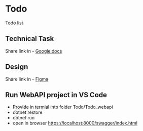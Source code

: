 # Todo
Todo list

## Technical Task
Share link in - [Google docs](https://docs.google.com/document/d/1kwtM7JFHlMZwD_h-gkE1NMf3HpMf7Q2wSBvxMCIbwGg/edit?usp=sharing)

## Design
Share link in - [Figma](https://www.figma.com/file/114AkxgaDYtkK9bxTiskgM/Untitled?type=design&node-id=0%3A1&mode=design&t=GQKrtz4KfeGLhXRP-1)

## Run WebAPI project in VS Code

- Provide in termial into folder Todo/Todo_webapi
- dotnet restore
- dotnet run
- open in browser <https://localhost:8000/swagger/index.html>